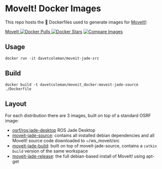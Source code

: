 # MoveIt! Docker Images
This repo hosts the :whale: Dockerfiles used to generate images for [MoveIt!](moveit.ros.org):

[MoveIt ![Docker Pulls](https://img.shields.io/docker/pulls/_/moveit.svg) ![Docker Stars](https://img.shields.io/docker/stars/_/moveit.svg)](https://registry.hub.docker.com/_/moveit/)
[![Compare Images](https://badge.imagelayers.io/moveit:latest.svg)](https://imagelayers.io/?images=moveit:indigo-moveit-core)

## Usage

    docker run -it davetcoleman/moveit-jade-src

## Build

    docker build -t davetcoleman/moveit_docker:moveit-jade-source ./Dockerfile

## Layout

For each distribution there are 3 images, built on top of a standard OSRF image:

 - [osrf/ros:jade-desktop](https://github.com/osrf/docker_images/blob/master/ros/jade/jade-desktop/Dockerfile) ROS Jade Desktop
 - [moveit-jade-source](https://github.com/davetcoleman/moveit_docker/blob/master/jade/source/Dockerfile): contains all installed debian dependencies and all MoveIt! source code downloaded to ~/ws_moveit/src
 - [moveit-jade-build](https://github.com/davetcoleman/moveit_docker/blob/master/jade/build/Dockerfile): built on top of moveit-jade-source, contains a ``catkin build`` version of the same workspace
 - [moveit-jade-release](https://github.com/davetcoleman/moveit_docker/blob/master/jade/release/Dockerfile): the full debian-based install of MoveIt! using apt-get
